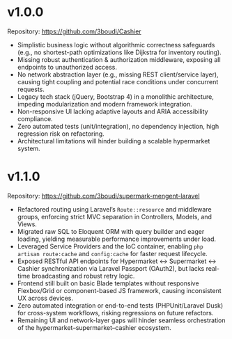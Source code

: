 # v1.0.0  
Repository: https://github.com/3boudi/Cashier

- Simplistic business logic without algorithmic correctness safeguards (e.g., no shortest-path optimizations like Dijkstra for inventory routing).  
- Missing robust authentication & authorization middleware, exposing all endpoints to unauthorized access.  
- No network abstraction layer (e.g., missing REST client/service layer), causing tight coupling and potential race conditions under concurrent requests.  
- Legacy tech stack (jQuery, Bootstrap 4) in a monolithic architecture, impeding modularization and modern framework integration.  
- Non-responsive UI lacking adaptive layouts and ARIA accessibility compliance.  
- Zero automated tests (unit/integration), no dependency injection, high regression risk on refactoring.  
- Architectural limitations will hinder building a scalable hypermarket system. 
# v1.1.0  
Repository: https://github.com/3boudi/supermark-mengent-laravel

- Refactored routing using Laravel’s `Route::resource` and middleware groups, enforcing strict MVC separation in Controllers, Models, and Views.  
- Migrated raw SQL to Eloquent ORM with query builder and eager loading, yielding measurable performance improvements under load.  
- Leveraged Service Providers and the IoC container, enabling `php artisan route:cache` and `config:cache` for faster request lifecycle.  
- Exposed RESTful API endpoints for Hypermarket ↔ Supermarket ↔ Cashier synchronization via Laravel Passport (OAuth2), but lacks real-time broadcasting  and robust retry logic.  
- Frontend still built on basic Blade templates without responsive Flexbox/Grid or component-based JS framework, causing inconsistent UX across devices.  
- Zero automated integration or end-to-end tests (PHPUnit/Laravel Dusk) for cross-system workflows, risking regressions on future refactors.  
- Remaining UI and network-layer gaps will hinder seamless orchestration of the hypermarket–supermarket–cashier ecosystem.  
